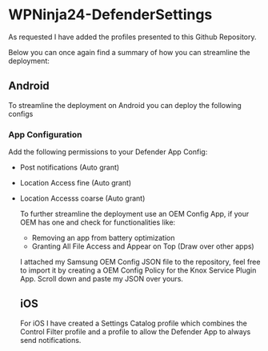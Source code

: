 # WPNinja24-DefenderSettings

As requested I have added the profiles presented to this Github Repository. 

Below you can once again find a summary of how you can streamline the deployment: 
## Android 
To streamline the deployment on Android you can deploy the following configs

### App Configuration 

Add the following permissions to your Defender App Config: 

* Post notifications (Auto grant)
* Location Access fine (Auto grant)
* Location Accesss coarse (Auto grant)

  To further streamline the deployment use an OEM Config App, if your OEM has one and check for functionalities like:
  * Removing an app from battery optimization
  * Granting All File Access and Appear on Top (Draw over other apps)
 
  I attached my Samsung OEM Config JSON file to the repository, feel free to import it by creating a OEM Config Policy for the Knox Service Plugin App.
  Scroll down and paste my JSON over yours.

  ## iOS

  For iOS I have created a Settings Catalog profile which combines the Control Filter profile and a profile to allow the Defender App to always send notifications.
  

